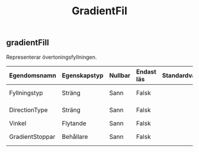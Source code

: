 ﻿---
title: GradientFil
second_title: Aspose.Cells Cloud Documen
type: docs
url: /sv/specification/model/gradientfill/
description: "Aspose.Cells Molnmodellspecifikation: GradientFill. Hantera enkelt Excel och andra kalkylarksdokument med funktioner som att öppna, generera, redigera, dela, slå samman, jämföra och konvertera"
kwords: Excel, Office, Kalkylblad, Cloud REST API, GradientFill
weight: 50
---
## **gradientFill**

 Representerar övertoningsfyllningen.

| Egendomsnamn| Egenskapstyp| Nullbar| Endast läs| Standardvärde| Beskrivning|
|:- |:- |:- |:- |:- |:- |
| Fyllningstyp| Sträng| Sann| Falsk|| Hämtar gradientfyllningstypen.|
| DirectionType| Sträng| Sann| Falsk|| Hämtar gradientriktningstypen.|
| Vinkel| Flytande| Sann| Falsk||Vinkeln för linjär fyllning.|
| GradientStoppar| Behållare| Sann| Falsk|| Representerar gradientstoppsamlingen.|

